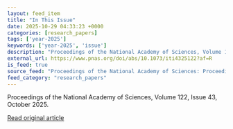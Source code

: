 ```yaml
---
layout: feed_item
title: "In This Issue"
date: 2025-10-29 04:33:23 +0000
categories: [research_papers]
tags: ['year-2025']
keywords: ['year-2025', 'issue']
description: "Proceedings of the National Academy of Sciences, Volume 122, Issue 43, October 2025"
external_url: https://www.pnas.org/doi/abs/10.1073/iti4325122?af=R
is_feed: true
source_feed: "Proceedings of the National Academy of Sciences: Proceedings of the National Academy of Sciences: Table of Contents"
feed_category: "research_papers"
---
```


Proceedings of the National Academy of Sciences, Volume 122, Issue 43, October 2025.

[Read original article](https://www.pnas.org/doi/abs/10.1073/iti4325122?af=R)
